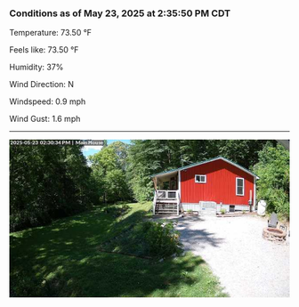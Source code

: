 ### Conditions as of May 23, 2025 at 2:35:50 PM CDT 

Temperature: 73.50 &deg;F

Feels like: 73.50 &deg;F

Humidity: 37%

Wind Direction: N

Windspeed: 0.9 mph

Wind Gust: 1.6 mph

---

<img src="./images/latest.jpeg"/>

